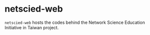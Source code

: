 # netscied-web

`netscied-web` hosts the codes behind the Network Science Education Initiative in Taiwan project.
